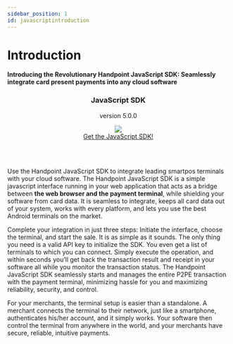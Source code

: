 ```yaml
---
sidebar_position: 1
id: javascriptintroduction
---
```




# Introduction

**Introducing the Revolutionary Handpoint JavaScript SDK: Seamlessly integrate card present payments into any cloud software**



<div class="card-demo" align='middle'  >
  <div class="card card-background" >
    <div class="card__header">
      <h3>JavaScript SDK</h3>
      <p>version 5.0.0</p>
    </div>
    <div class="card__body">
      <a href="https://hpoint-cr-binaries-prod.s3.amazonaws.com/cloud/sdk/wrappers/js/5.0.0/handpoint-5.0.0.js">
  <img src="https://handpoint.imgix.net/ballicons/small/cloud.png"/> 
</a>
    </div>
    <div class="card__footer">
      <a class="button button--primary" href="https://hpoint-cr-binaries-prod.s3.amazonaws.com/cloud/sdk/wrappers/js/5.0.0/handpoint-5.0.0.js" >Get the JavaScript SDK!</a>
    </div>
  </div>
</div>

<br></br>

Use the Handpoint JavaScript SDK to integrate leading smartpos terminals with your cloud software. The Handpoint JavaScript SDK is a simple javascript interface running in your web application that acts as a bridge between **the web browser and the payment terminal**, while shielding your software from card data. It is seamless to integrate, keeps all card data out of your system, works with every platform, and lets you use the best Android terminals on the market.

Complete your integration in just three steps: Initiate the interface, choose the terminal, and start the sale. It is as simple as it sounds. The only thing you need is a valid API key to initialize the SDK. You even get a list of terminals to which you can connect. Simply execute the operation, and within seconds you’ll get back the transaction result and receipt in your software all while you monitor the transaction status. The Handpoint JavaScript SDK seamlessly starts and manages the entire P2PE transaction with the payment terminal, minimizing hassle for you and maximizing reliability, security, and control.

For your merchants, the terminal setup is easier than a standalone. A merchant connects the terminal to their network, just like a smartphone, authenticates his/her account, and it simply works. Your software then control the terminal from anywhere in the world, and your merchants have secure, reliable, intuitive payments.

